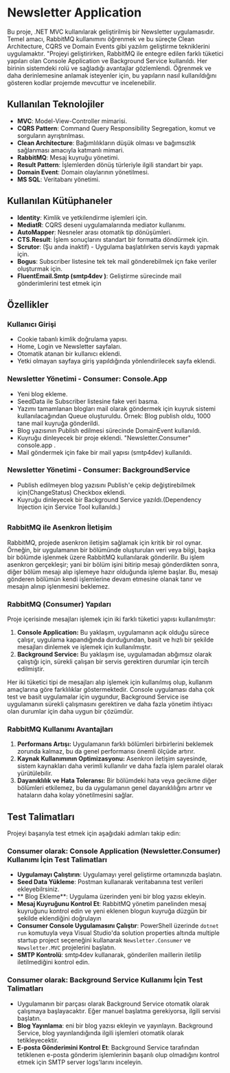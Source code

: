 # Newsletter Application
Bu proje, .NET MVC kullanılarak geliştirilmiş bir Newsletter uygulamasıdır. Temel amacı, RabbitMQ kullanımını öğrenmek ve bu süreçte Clean Architecture, CQRS ve Domain Events gibi  yazılım geliştirme tekniklerini  uygulamaktır.
"Projeyi geliştirirken, RabbitMQ ile entegre edilen farklı tüketici yapıları olan Console Application ve Background Service kullanıldı. Her birinin sistemdeki rolü ve sağladığı avantajlar gözlemlendi. Öğrenmek ve daha derinlemesine anlamak isteyenler için, bu yapıların nasıl kullanıldığını gösteren kodlar projemde mevcuttur ve incelenebilir.

## Kullanılan Teknolojiler
- **MVC**: Model-View-Controller mimarisi.
- **CQRS Pattern**: Command Query Responsibility Segregation, komut ve sorguların ayrıştırılması.
- **Clean Architecture**: Bağımlılıkların düşük olması ve bağımsızlık sağlanması amacıyla katmanlı mimari.
- **RabbitMQ**: Mesaj kuyruğu yönetimi.
- **Result Pattern**: İşlemlerden dönüş türleriyle ilgili standart bir yapı.
- **Domain Event**: Domain olaylarının yönetilmesi.
- **MS SQL**: Veritabanı yönetimi.

## Kullanılan Kütüphaneler
- **Identity**: Kimlik ve yetkilendirme işlemleri için.
- **MediatR**: CQRS deseni uygulamalarında mediator kullanımı.
- **AutoMapper**: Nesneler arası otomatik tip dönüşümleri.
- **CTS.Result**: İşlem sonuçlarını standart bir formatta döndürmek için.
- **Scrutor**: (Şu anda inaktif) - Uygulama başlatılırken servis kaydı yapmak için.
- **Bogus**:  Subscriber listesine tek tek mail gönderebilmek içn fake veriler oluşturmak için.
- **FluentEmail.Smtp (smtp4dev )**: Geliştirme sürecinde mail gönderimlerini test etmek için

## Özellikler

### Kullanıcı Girişi
- Cookie tabanlı kimlik doğrulama yapısı.
- Home, Login ve Newsletter sayfaları.
- Otomatik atanan bir kullanıcı eklendi.
- Yetki olmayan sayfaya giriş yapıldığında yönlendirilecek sayfa eklendi.

### Newsletter Yönetimi - Consumer: Console.App
- Yeni blog ekleme.
- SeedData ile Subscriber listesine fake veri basma.
- Yazımı tamamlanan blogları mail olarak göndermek için kuyruk sistemi kullanılacağından Queue oluşturuldu. Örnek: Blog publish oldu, 1000 tane mail kuyruğa gönderildi.
- Blog yazısının Publish edilmesi sürecinde DomainEvent kullanıldı. 
- Kuyruğu dinleyecek bir proje eklendi. "Newsletter.Consumer" console.app .
- Mail göndermek için fake bir mail yapısı (smtp4dev) kullanıldı.

### Newsletter Yönetimi - Consumer: BackgroundService
- Publish edilmeyen blog yazısını Publish'e çekip değiştirebilmek için(ChangeStatus) Checkbox eklendi.
- Kuyruğu dinleyecek bir Background Service yazıldı.(Dependency Injection için Service Tool kullanıldı.)

##

### RabbitMQ ile Asenkron İletişim
RabbitMQ, projede asenkron iletişim sağlamak için kritik bir rol oynar. Örneğin, bir uygulamanın bir bölümünde oluşturulan veri veya bilgi, başka bir bölümde işlenmek üzere RabbitMQ kullanılarak gönderilir. Bu işlem asenkron gerçekleşir; yani bir bölüm işini bitirip mesajı gönderdikten sonra, diğer bölüm mesajı alıp işlemeye hazır olduğunda işleme başlar. Bu, mesajı gönderen bölümün kendi işlemlerine devam etmesine olanak tanır ve mesajın alınıp işlenmesini beklemez.


### RabbitMQ (Consumer) Yapıları
Proje içerisinde mesajları işlemek için iki farklı tüketici yapısı kullanılmıştır:
1. **Console Application:** Bu yaklaşım, uygulamanın açık olduğu sürece çalışır, uygulama kapandığında durduğundan, basit ve hızlı bir şekilde mesajları dinlemek ve işlemek için kullanılmıştır.
2. **Background Service:** Bu yaklaşım ise, uygulamadan abğımsız olarak çalıştığı için, sürekli çalışan bir servis gerektiren durumlar için tercih edilmiştir. 

Her iki tüketici tipi de mesajları alıp işlemek için kullanılmış olup, kullanım amaçlarına göre farklılıklar göstermektedir. Console uygulaması daha çok test ve basit uygulamalar için uygundur, Background Service ise uygulamanın sürekli çalışmasını gerektiren ve daha fazla yönetim ihtiyacı olan durumlar için daha uygun bir çözümdür.


### RabbitMQ Kullanımı Avantajları
1. **Performans Artışı:** Uygulamanın farklı bölümleri birbirlerini beklemek zorunda kalmaz, bu da genel performansı önemli ölçüde artırır.
2. **Kaynak Kullanımının Optimizasyonu:** Asenkron iletişim sayesinde, sistem kaynakları daha verimli kullanılır ve daha fazla işlem paralel olarak yürütülebilir.
3. **Dayanıklılık ve Hata Toleransı:** Bir bölümdeki hata veya gecikme diğer bölümleri etkilemez, bu da uygulamanın genel dayanıklılığını artırır ve hataların daha kolay yönetilmesini sağlar.


## Test Talimatları
Projeyi başarıyla test etmek için aşağıdaki adımları takip edin:

### Consumer olarak: Console Application (Newsletter.Consumer) Kullanımı İçin Test Talimatları
- **Uygulamayı Çalıştırın**: Uygulamayı yerel geliştirme ortamınızda başlatın.
- **Seed Data Yükleme**: Postman kullanarak veritabanına test verileri ekleyebilrsiniz.
- ** Blog Ekleme**: Uygulama üzerinden yeni bir blog yazısı ekleyin.
- **Mesaj Kuyruğunu Kontrol Et**: RabbitMQ yönetim panelinden mesaj kuyruğunu kontrol edin ve yeni eklenen blogun kuyruğa düzgün bir şekilde eklendiğini doğrulayın
- **Consumer Console Uygulamasını Çalıştır**: PowerShell üzerinde `dotnet run` komutuyla veya Visual Studio'da solution properties altında multiple startup project seçeneğini kullanarak `Newsletter.Consumer` ve `Newsletter.MVC` projelerini başlatın.
- **SMTP Kontrolü**: smtp4dev kullanarak, gönderilen maillerin iletilip iletilmediğini kontrol edin.

### Consumer olarak: Background Service Kullanımı İçin Test Talimatları 
- Uygulamanın bir parçası olarak Background Service otomatik olarak çalışmaya başlayacaktır. Eğer manuel başlatma gerekiyorsa, ilgili servisi başlatın.
- **Blog Yayınlama**: eni bir blog yazısı ekleyin ve yayınlayın. Background Service, blog yayınlandığında ilgili işlemleri otomatik olarak tetikleyecektir.
- **E-posta Gönderimini Kontrol Et**: Background Service tarafından tetiklenen e-posta gönderim işlemlerinin başarılı olup olmadığını kontrol etmek için SMTP server logs'larını inceleyin.
